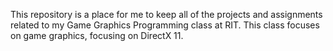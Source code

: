 This repository is a place for me to keep all of the projects and assignments related to my Game Graphics Programming class at RIT.
This class focuses on game graphics, focusing on DirectX 11.
